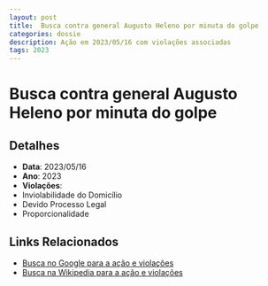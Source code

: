 ```yaml
---
layout: post
title:  Busca contra general Augusto Heleno por minuta do golpe
categories: dossie
description: Ação em 2023/05/16 com violações associadas
tags: 2023
---
```


# Busca contra general Augusto Heleno por minuta do golpe

## Detalhes
- **Data**: 2023/05/16
- **Ano**: 2023
- **Violações**:
- Inviolabilidade do Domicílio
- Devido Processo Legal
- Proporcionalidade

## Links Relacionados
- [Busca no Google para a ação e violações](https://www.google.com/search?q=%22Alexandre%20de%20Moraes%22%20Busca%20contra%20general%20Augusto%20Heleno%20por%20minuta%20do%20golpe%20Inviolabilidade%20do%20Domic%C3%ADlio%20Devido%20Processo%20Legal%20Proporcionalidade%202023)
- [Busca na Wikipedia para a ação e violações](https://en.wikipedia.org/w/index.php?search=%22Alexandre%20de%20Moraes%22%20Busca%20contra%20general%20Augusto%20Heleno%20por%20minuta%20do%20golpe%20Inviolabilidade%20do%20Domic%C3%ADlio%20Devido%20Processo%20Legal%20Proporcionalidade%202023)
